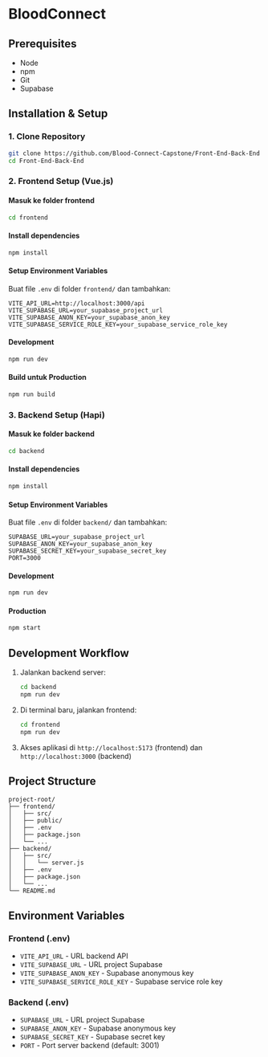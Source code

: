# BloodConnect

## Prerequisites

- Node
- npm
- Git
- Supabase

## Installation & Setup

### 1. Clone Repository

```bash
git clone https://github.com/Blood-Connect-Capstone/Front-End-Back-End
cd Front-End-Back-End
```

### 2. Frontend Setup (Vue.js)

#### Masuk ke folder frontend
```bash
cd frontend
```

#### Install dependencies
```bash
npm install
```

#### Setup Environment Variables
Buat file `.env` di folder `frontend/` dan tambahkan:

```env
VITE_API_URL=http://localhost:3000/api
VITE_SUPABASE_URL=your_supabase_project_url
VITE_SUPABASE_ANON_KEY=your_supabase_anon_key
VITE_SUPABASE_SERVICE_ROLE_KEY=your_supabase_service_role_key
```

#### Development
```bash
npm run dev
```

#### Build untuk Production
```bash
npm run build
```

### 3. Backend Setup (Hapi)

#### Masuk ke folder backend
```bash
cd backend
```

#### Install dependencies
```bash
npm install
```

#### Setup Environment Variables
Buat file `.env` di folder `backend/` dan tambahkan:

```env
SUPABASE_URL=your_supabase_project_url
SUPABASE_ANON_KEY=your_supabase_anon_key
SUPABASE_SECRET_KEY=your_supabase_secret_key
PORT=3000
```

#### Development
```bash
npm run dev
```

#### Production
```bash
npm start
```

## Development Workflow

1. Jalankan backend server:
   ```bash
   cd backend
   npm run dev
   ```

2. Di terminal baru, jalankan frontend:
   ```bash
   cd frontend
   npm run dev
   ```

3. Akses aplikasi di `http://localhost:5173` (frontend) dan `http://localhost:3000` (backend)

## Project Structure

```
project-root/
├── frontend/
│   ├── src/
│   ├── public/
│   ├── .env
│   ├── package.json
│   └── ...
├── backend/
│   ├── src/
│   │   └── server.js
│   ├── .env
│   ├── package.json
│   └── ...
└── README.md
```

## Environment Variables

### Frontend (.env)
- `VITE_API_URL` - URL backend API
- `VITE_SUPABASE_URL` - URL project Supabase
- `VITE_SUPABASE_ANON_KEY` - Supabase anonymous key
- `VITE_SUPABASE_SERVICE_ROLE_KEY` - Supabase service role key

### Backend (.env)
- `SUPABASE_URL` - URL project Supabase
- `SUPABASE_ANON_KEY` - Supabase anonymous key
- `SUPABASE_SECRET_KEY` - Supabase secret key
- `PORT` - Port server backend (default: 3001)
